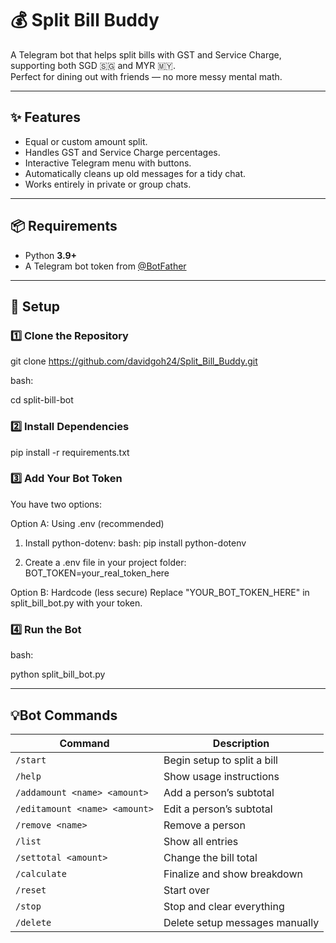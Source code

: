 # 💰 Split Bill Buddy

A Telegram bot that helps split bills with GST and Service Charge, supporting both SGD 🇸🇬 and MYR 🇲🇾.  
Perfect for dining out with friends — no more messy mental math.

---

## ✨ Features
- Equal or custom amount split.
- Handles GST and Service Charge percentages.
- Interactive Telegram menu with buttons.
- Automatically cleans up old messages for a tidy chat.
- Works entirely in private or group chats.

---

## 📦 Requirements
- Python **3.9+**
- A Telegram bot token from [@BotFather](https://t.me/BotFather)

---

## 🚀 Setup

### 1️⃣ Clone the Repository

git clone https://github.com/davidgoh24/Split_Bill_Buddy.git

bash:

cd split-bill-bot

### 2️⃣ Install Dependencies

pip install -r requirements.txt

### 3️⃣ Add Your Bot Token

You have two options:

Option A: Using .env (recommended)
1. Install python-dotenv:
bash:
pip install python-dotenv

2. Create a .env file in your project folder:
BOT_TOKEN=your_real_token_here

Option B: Hardcode (less secure)
Replace "YOUR_BOT_TOKEN_HERE" in split_bill_bot.py with your token.

### 4️⃣ Run the Bot

bash:

python split_bill_bot.py

---

## 💡Bot Commands

| Command                       | Description                    |
| ----------------------------- | ------------------------------ |
| `/start`                      | Begin setup to split a bill    |
| `/help`                       | Show usage instructions        |
| `/addamount <name> <amount>`  | Add a person’s subtotal        |
| `/editamount <name> <amount>` | Edit a person’s subtotal       |
| `/remove <name>`              | Remove a person                |
| `/list`                       | Show all entries               |
| `/settotal <amount>`          | Change the bill total          |
| `/calculate`                  | Finalize and show breakdown    |
| `/reset`                      | Start over                     |
| `/stop`                       | Stop and clear everything      |
| `/delete`                     | Delete setup messages manually |





